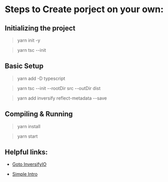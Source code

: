 # Steps to Create porject on your own:

## Initializing the project

> yarn init -y

> yarn tsc --init

## Basic Setup

> yarn add -D typescript

> yarn tsc --init --rootDir src --outDir dist

> yarn add inversify reflect-metadata --save

## Compiling & Running

> yarn install

> yarn start

## Helpful links:

- [Goto InversifyIO](https://inversify.io/)

* [Simple Intro](https://techimperialist.com/nodejs/a-simple-introduction-to-ioc-in-typescript-with-inversifyjs/)
